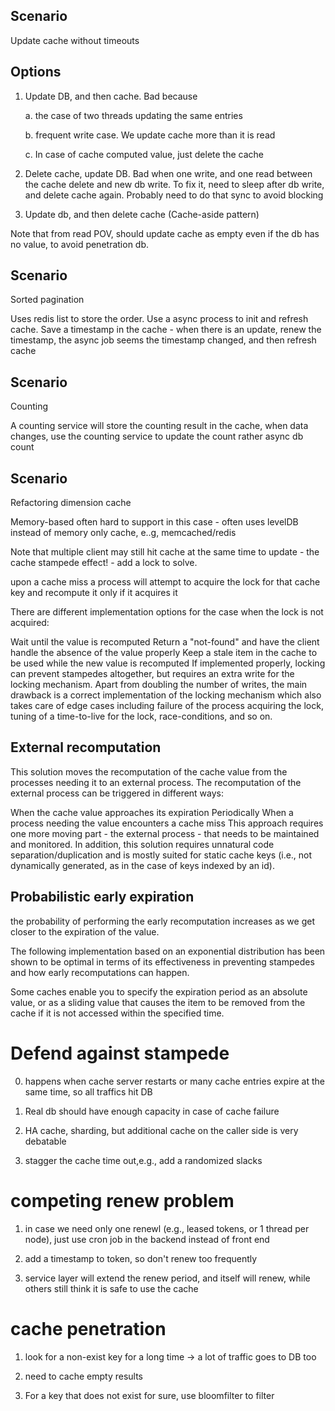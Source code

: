 Scenario
--------
Update cache without timeouts

Options
---------

1. Update DB, and then cache. Bad because 

	a. the case of two threads updating the same entries

	b. frequent write case. We update cache more than it is read

	c. In case of cache computed value, just delete the cache

2. Delete cache, update DB. Bad when one write, and one read between the cache delete and new db write. To fix it, need to sleep after db write, and delete cache again. Probably need to do that sync to avoid blocking

3. Update db, and then delete cache (Cache-aside pattern)

Note that from read POV, should update cache as empty even if the db has no value, to avoid penetration db. 

Scenario
-------
Sorted pagination

Uses redis list to store the order. Use a async process to init and refresh cache. Save a timestamp in the cache - when there is an update, renew the timestamp, the async job seems the timestamp changed, and then refresh cache


Scenario
--------
Counting

A counting service will store the counting result in the cache, when data changes, use the counting service to update the count rather async db count


Scenario
---------
Refactoring dimension cache

Memory-based often hard to support in this case - often uses levelDB instead of memory only cache, e..g, memcached/redis


Note that multiple client may still hit cache at the same time to update - the cache stampede effect! - add a lock to solve. 

upon a cache miss a process will attempt to acquire the lock for that cache key and recompute it only if it acquires it

There are different implementation options for the case when the lock is not acquired:

Wait until the value is recomputed
Return a "not-found" and have the client handle the absence of the value properly
Keep a stale item in the cache to be used while the new value is recomputed
If implemented properly, locking can prevent stampedes altogether, but requires an extra write for the locking mechanism. Apart from doubling the number of writes, the main drawback is a correct implementation of the locking mechanism which also takes care of edge cases including failure of the process acquiring the lock, tuning of a time-to-live for the lock, race-conditions, and so on.


External recomputation
---------
This solution moves the recomputation of the cache value from the processes needing it to an external process. The recomputation of the external process can be triggered in different ways:

When the cache value approaches its expiration
Periodically
When a process needing the value encounters a cache miss
This approach requires one more moving part - the external process - that needs to be maintained and monitored. In addition, this solution requires unnatural code separation/duplication and is mostly suited for static cache keys (i.e., not dynamically generated, as in the case of keys indexed by an id).

Probabilistic early expiration
---------
the probability of performing the early recomputation increases as we get closer to the expiration of the value.

The following implementation based on an exponential distribution has been shown to be optimal in terms of its effectiveness in preventing stampedes and how early recomputations can happen.

Some caches enable you to specify the expiration period as an absolute value, or as a sliding value that causes the item to be removed from the cache if it is not accessed within the specified time.

# Defend against stampede

0. happens when cache server restarts or many cache entries expire at the same time, so all traffics hit DB

1. Real db should have enough capacity in case of cache failure

2. HA cache, sharding, but additional cache on the caller side is very debatable

3. stagger the cache time out,e.g., add a randomized slacks 

# competing renew problem

1. in case we need only one renewl (e.g., leased tokens, or 1 thread per node), just use cron job in the backend instead of front end

2. add a timestamp to token, so don't renew too frequently

3. service layer will extend the renew period, and itself will renew, while others still think it is safe to use the cache

# cache penetration

1. look for a non-exist key for a long time -> a lot of traffic goes to DB too

2. need to cache empty results

3. For a key that does not exist for sure, use bloomfilter to filter
